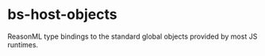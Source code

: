 # bs-host-objects
ReasonML type bindings to the standard global objects provided by most JS runtimes.
